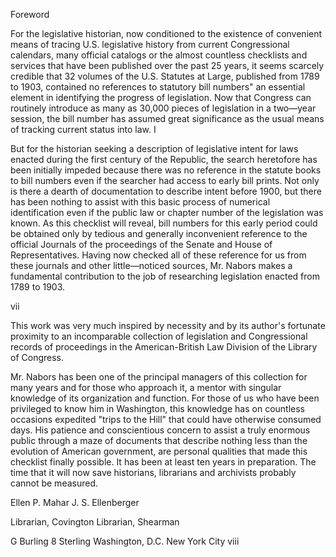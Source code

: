 Foreword

For the legislative historian, now conditioned to the
existence of convenient means of tracing U.S. legislative history
from current Congressional calendars, many official catalogs or
the almost countless checklists and services that have been
published over the past 25 years, it seems scarcely credible
that 32 volumes of the U.S. Statutes at Large, published from
1789 to 1903, contained no references to statutory bill numbers"
an essential element in identifying the progress of legislation.
Now that Congress can routinely introduce as many as 30,000
pieces of legislation in a two—year session, the bill number has
assumed great significance as the usual means of tracking current
status into law. I

But for the historian seeking a description of legislative
intent for laws enacted during the first century of the
Republic, the search heretofore has been initially impeded
because there was no reference in the statute books to bill
numbers even if the searcher had access to early bill prints.
Not only is there a dearth of documentation to describe intent
before 1900, but there has been nothing to assist with this
basic process of numerical identification even if the public
law or chapter number of the legislation was known. As this
checklist will reveal, bill numbers for this early period could
be obtained only by tedious and generally inconvenient reference
to the official Journals of the proceedings of the Senate and
House of Representatives. Having now checked all of these
reference for us from these journals and other little—noticed
sources, Mr. Nabors makes a fundamental contribution to the job
of researching legislation enacted from 1789 to 1903.

vii

This work was very much inspired by necessity and by its
author's fortunate proximity to an incomparable collection of
legislation and Congressional records of proceedings in the
American-British Law Division of the Library of Congress.

Mr. Nabors has been one of the principal managers of this
collection for many years and for those who approach it, a
mentor with singular knowledge of its organization and function.
For those of us who have been privileged to know him in
Washington, this knowledge has on countless occasions expedited
"trips to the Hill" that could have otherwise consumed days.
His patience and conscientious concern to assist a truly
enormous public through a maze of documents that describe
nothing less than the evolution of American government, are
personal qualities that made this checklist finally possible.
It has been at least ten years in preparation. The time that
it will now save historians, librarians and archivists probably
cannot be measured.

Ellen P. Mahar J. S. Ellenberger

Librarian, Covington Librarian, Shearman

G Burling 8 Sterling
Washington, D.C. New York City
viii

